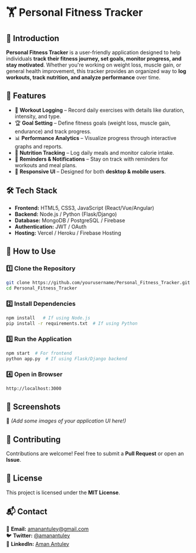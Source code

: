 
# 🏋️ Personal Fitness Tracker  

## 📌 Introduction  
**Personal Fitness Tracker** is a user-friendly application designed to help individuals **track their fitness journey, set goals, monitor progress, and stay motivated**. Whether you're working on weight loss, muscle gain, or general health improvement, this tracker provides an organized way to **log workouts, track nutrition, and analyze performance** over time.  

## 🚀 Features  
- 📅 **Workout Logging** – Record daily exercises with details like duration, intensity, and type.  
- 🏆 **Goal Setting** – Define fitness goals (weight loss, muscle gain, endurance) and track progress.  
- 📊 **Performance Analytics** – Visualize progress through interactive graphs and reports.  
- 🥗 **Nutrition Tracking** – Log daily meals and monitor calorie intake.  
- 🔔 **Reminders & Notifications** – Stay on track with reminders for workouts and meal plans.  
- 📱 **Responsive UI** – Designed for both **desktop & mobile users**.  

## 🛠️ Tech Stack  
- **Frontend:** HTML5, CSS3, JavaScript (React/Vue/Angular)  
- **Backend:** Node.js / Python (Flask/Django)  
- **Database:** MongoDB / PostgreSQL / Firebase  
- **Authentication:** JWT / OAuth  
- **Hosting:** Vercel / Heroku / Firebase Hosting  

## 🎯 How to Use  
### 1️⃣ Clone the Repository  
```sh
git clone https://github.com/yourusername/Personal_Fitness_Tracker.git
cd Personal_Fitness_Tracker
```
### 2️⃣ Install Dependencies  
```sh
npm install   # If using Node.js
pip install -r requirements.txt  # If using Python
```
### 3️⃣ Run the Application  
```sh
npm start  # For frontend
python app.py  # If using Flask/Django backend
```
### 4️⃣ Open in Browser  
```
http://localhost:3000
```

## 🎨 Screenshots  
🚀 *(Add some images of your application UI here!)*  

## 🤝 Contributing  
Contributions are welcome! Feel free to submit a **Pull Request** or open an **Issue**.  

## 📝 License  
This project is licensed under the **MIT License**.  

## 📬 Contact  
📧 **Email:** [amanantuley@gmail.com](mailto:amanantuley@gmail.com)  
🐦 **Twitter:** [@amanantuley](https://twitter.com/amanantuley)  
🔗 **LinkedIn:** [Aman Antuley](https://linkedin.com/in/amanantuley)  
